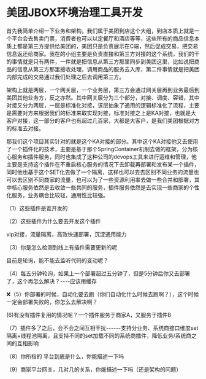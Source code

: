 #  美团JBOX环境治理工具开发

首先我简单介绍一下业务和架构，我们属于美团到店这个大组，到店本质上就是一个平台会去售卖门票，消费者也可以以定餐厅和酒店等等，这些所有的商品信息本质上都是第三方提供给美团的，美团只是负责展示在C端，然后促成交易，把交易信息返还给商家。我在的小组主要是负责直接和第三方对接的这个系统，我们的干的事情就是只有两件，一件就是把信息从第三方那里同步到美团这里，比如说把商品的信息从第三方那里接收处理，调用商品的服务去入库，第二件事情就是把美团内部完成的交易通过我们处理之后去调用第三方。

架构上就是两层，一个网关层，一个业务层，第三方会通过网关层再到业务最后到美团其他业务方，反之亦然。其中网关层分为三个部分，对接、调度、容错，其中对接又分为两层，一层是标准化对接，该层抽象了通用的逻辑标准化了流程，主要是需要对方来根据我们的标准来取实现对接，标准对接之上是KA对接，也就是大客户对接，这一部分的客户也有超过几百家，大都是大客户，是我们美团根据对方的标准去对接。

那我们这个项目其实针对的就是这个KA对接的部分。其中这个KA对接他又去使用了一个插件化的技术，主要是基于那个SpringContainer机制去做的框架，分为核心服务和插件服务，同时也集成了这种公司的devops工具来进行运维和管理，他主要是支持这个插件在不重启核心服务的情况下去卸载再部署和发布某一个插件，同时他也基于这个SET化去做了一个隔离，这样也可以去去区别不同业务的流量也可以去区别不同商家的流量，也可以为了一些资源利用率去做一些合并和部署，其中核心服务依然是去收敛一些共同的服务，插件服务依然是去实现一些商家的个性化服务，业务耦合比较轻，通用性比较强。







（1）这些插件是谁开发的

（2）这些插件为什么要去开发这个插件

vip对接，流量隔离，高效快速部署，沉淀通用能力

（3）你是怎么检测到线上有插件需要更新的呢

目前是轮询，能不能去监听代码的变动呢？

（4）每五分钟轮询，如果上一个部署超过五分钟了，但是5分钟后你又去部署了，这个再怎么解决？----应该用缓存

:x:（5）你部署的时候，自动化要去跑（你们自动化什么时候去跑啊？），这个时候一定会部署失败的，你怎么去解决啊？

(6)有没有插件复用的情况呢？一个插件服务于商家A，又服务于插件B

（7）插件多了之后，会不会之间互相干扰------支持分业务、系统商接口维度set隔离+线程池隔离，且支持不同的set加载不同的系统商插件，降低业务/系统商之间的互相影响

（8）你所指的 平台到底是什么，你能描述一下吗

（9）商家平台网关，几对几的关系，你能描述一下吗（还是架构的问题）